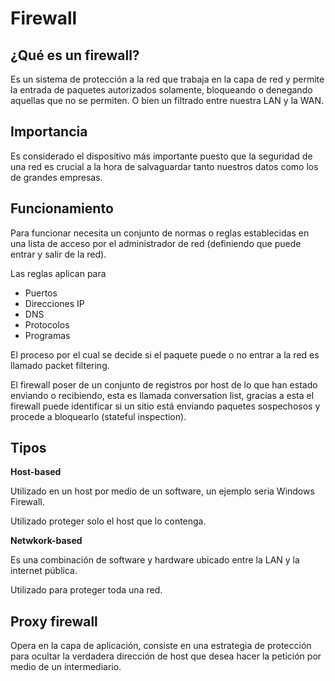 # Firewall



## ¿Qué es un firewall?

Es un sistema de protección a la red que trabaja en la capa de red y permite la entrada de paquetes autorizados solamente, bloqueando o denegando aquellas que no se permiten. O bien un filtrado entre nuestra LAN y la WAN.

## Importancia

Es considerado el dispositivo más importante puesto que la seguridad de una red es crucial a la hora de salvaguardar tanto nuestros datos como los de grandes empresas.

## Funcionamiento

Para funcionar necesita un conjunto de normas o reglas establecidas en una lista de acceso por el administrador de red (definiendo que puede entrar y salir de la red).

Las reglas aplican para

- Puertos
- Direcciones IP
- DNS
- Protocolos
- Programas

El proceso por el cual se decide si el paquete puede o no entrar a la red es llamado packet filtering.

El firewall poser de un conjunto de registros por host de lo que han estado enviando o recibiendo, esta es llamada conversation list, gracias a esta el firewall puede identificar si un sitio está enviando paquetes sospechosos y procede a bloquearlo (stateful inspection).

## Tipos

**Host-based** 

Utilizado en un host por medio de un software, un ejemplo seria Windows Firewall.

Utilizado proteger solo el host que lo contenga.

**Netwkork-based**

Es una combinación de software y hardware ubicado entre la LAN y la internet pública.

Utilizado para proteger toda una red. 

## **Proxy firewall**

Opera en la capa de aplicación, consiste en una estrategia de protección para ocultar la verdadera dirección de host que desea hacer la petición por medio de un intermediario.